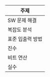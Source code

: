 | 주제            |
| --------------- |
| SW 문제 해결  |
| 복잡도 분석     |
| 표준 입출력 방법 |
| 진수 |
| 비트 연산 |
| 실수 |